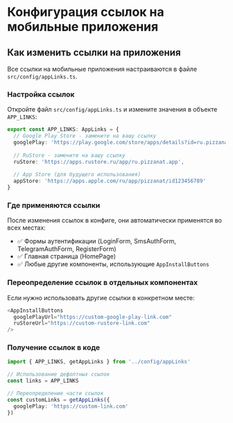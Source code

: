 # Конфигурация ссылок на мобильные приложения

## Как изменить ссылки на приложения

Все ссылки на мобильные приложения настраиваются в файле `src/config/appLinks.ts`.

### Настройка ссылок

Откройте файл `src/config/appLinks.ts` и измените значения в объекте `APP_LINKS`:

```typescript
export const APP_LINKS: AppLinks = {
  // Google Play Store - замените на вашу ссылку
  googlePlay: 'https://play.google.com/store/apps/details?id=ru.pizzanat.app',
  
  // RuStore - замените на вашу ссылку  
  ruStore: 'https://apps.rustore.ru/app/ru.pizzanat.app',
  
  // App Store (для будущего использования)
  appStore: 'https://apps.apple.com/ru/app/pizzanat/id123456789'
}
```

### Где применяются ссылки

После изменения ссылок в конфиге, они автоматически применятся во всех местах:

- ✅ Формы аутентификации (LoginForm, SmsAuthForm, TelegramAuthForm, RegisterForm)
- ✅ Главная страница (HomePage)
- ✅ Любые другие компоненты, использующие `AppInstallButtons`

### Переопределение ссылок в отдельных компонентах

Если нужно использовать другие ссылки в конкретном месте:

```typescript
<AppInstallButtons 
  googlePlayUrl="https://custom-google-play-link.com"
  ruStoreUrl="https://custom-rustore-link.com"
/>
```

### Получение ссылок в коде

```typescript
import { APP_LINKS, getAppLinks } from '../config/appLinks'

// Использование дефолтных ссылок
const links = APP_LINKS

// Переопределение части ссылок
const customLinks = getAppLinks({
  googlePlay: 'https://custom-link.com'
})
``` 